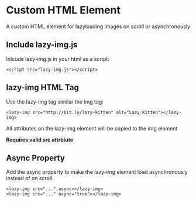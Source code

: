 # <lazy-img> Custom HTML Element
A custom HTML element for lazyloading images on scroll or asynchronously

## Include lazy-img.js
Inlcude lazy-img.js in your html as a script:
```
<script src="lazy-img.js"></script>
```

## lazy-img HTML Tag
Use the lazy-img tag similar the img tag:
```
<lazy-img src="http://bit.ly/lazy-kitten" alt="Lazy Kitten"></lazy-img>
```
All attributes on the lazy-img element will be copied to the img element

**Requires valid src attrbiute**

## Async Property
Add the async property to make the lazy-img element load asynchronously instead of on scroll:
```
<lazy-img src="..." async></lazy-img>
<lazy-img src="..." async="true"></lazy-img>
```
